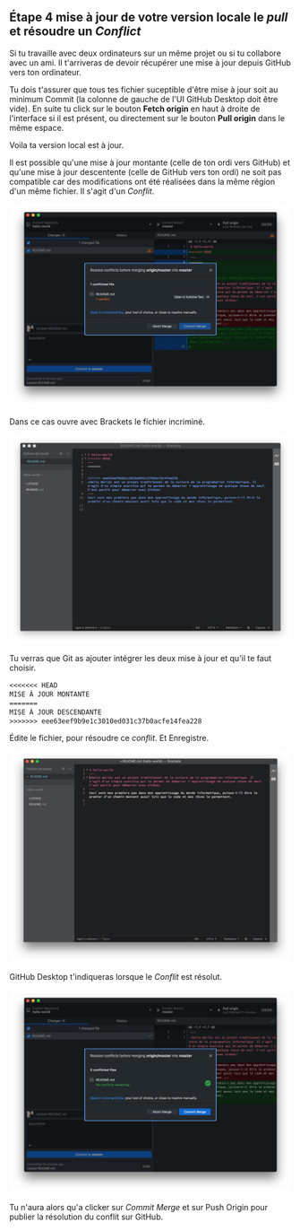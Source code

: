 ## **Étape 4** mise à jour de votre version locale le *pull* et résoudre un *Conflict*

Si tu travaille avec deux ordinateurs sur un même projet ou si tu collabore avec un ami. Il t'arriveras de devoir récupérer une mise à jour depuis GitHub vers ton ordinateur. 

Tu dois t'assurer que tous tes fichier suceptible d'être mise à jour soit au minimum Commit (la colonne de gauche de l'UI GitHub Desktop doit être vide). En suite tu click sur le bouton **Fetch origin** en haut à droite de l'interface si il est présent, ou directement sur le bouton **Pull origin** dans le même espace. 

Voila ta version local est à jour.

Il est possible qu'une mise à jour montante (celle de ton ordi vers GitHub) et qu'une mise à jour descentente (celle de GitHub vers ton ordi) ne soit pas compatible car des modifications ont été réalisées dans la même région d'un même fichier. Il s'agit d'un *Conflit*.

![gdReject.jpg](./images/gdReject.jpg)

Dans ce cas ouvre avec Brackets le fichier incriminé.

![bracketsConflict.jpg](./images/bracketsConflict.jpg)

Tu verras que Git as ajouter intégrer les deux mise à jour et qu'il te faut choisir. 

```<<<<<<<
<<<<<<< HEAD
MISE À JOUR MONTANTE
=======
MISE À JOUR DESCENDANTE
>>>>>>> eee63eef9b9e1c3010ed031c37b0acfe14fea228
```

Édite le fichier, pour résoudre ce *conflit*. Et Enregistre.

![bracketsConflictRes.jpg](./images/bracketsConflictRes.jpg)

GitHub Desktop t'indiqueras lorsque le *Conflit* est résolut.

![bracketsConflictRes2.jpg](./images/bracketsConflictRes2.jpg)

Tu n'aura alors qu'a clicker sur *Commit Merge* et sur Push Origin pour publier la résolution du conflit sur GitHub.
